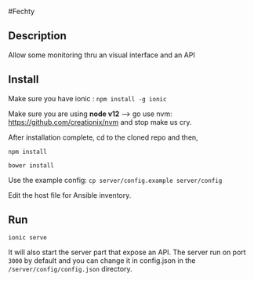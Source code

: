 #Fechty

## Description

Allow some monitoring thru an visual interface and an API

## Install

Make sure you have ionic : `npm install -g ionic`

Make sure you are using **node v12** --> go use nvm: https://github.com/creationix/nvm and stop make us cry. 

After installation complete, cd to the cloned repo and then,

`npm install`

`bower install`

Use the example config: `cp server/config.example server/config`

Edit the host file for Ansible inventory.


## Run

`ionic serve`

It will also start the server part that expose an API. The server run on port `3000` by default and you can change it in config.json in the `/server/config/config.json` directory.